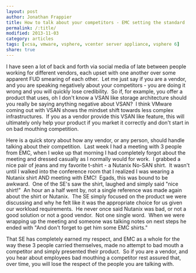 ```yaml
---
layout: post
author: Jonathan Frappier
title: How to talk about your competitors - EMC setting the standard
permalink: /:title/
modified: 2013-11-03
category: articles
tags: [vcsa, vmware, vsphere, vcenter server appliance, vsphere 6]
share: true
---
```

I have seen a lot of back and forth via social media of late between people working for different vendors, each upset with one another over some apparent FUD smearing of each other.  Let me just say if you are a vendor, and you are speaking negatively about your competitors - you are doing it wrong and you will quickly lose credibility.  So if, for example, you offer a product that uses, oh I don't know a VSAN like storage architecture should you really be saying anything negative about VSAN?  I think VMware coming out with VSAN shows the mindset shift towards less complex infrastructures.  If you as a vendor provide this VSAN like feature, this will ultimately only help your product if you market it correctly and don't start in on bad mouthing competition.

Here is a quick story about how any vendor, or any person, should handle talking about their competition.  Last week I had a meeting with 3 people from EMC, when I woke up that morning I had completely forgot about the meeting and dressed casually as I normally would for work.  I grabbed a nice pair of jeans and my favorite t-shirt - a Nutanix No-SAN shirt.  It wasn't until I walked into the conference room that I realized I was wearing a Nutanix shirt AND meeting with EMC!  Egads, this was bound to be awkward.  One of the SE's saw the shirt, laughed and simply said "nice shirt!"  An hour an a half went by, not a single reference was made again about the shirt or Nutanix.  The SE simply focused on the product we were discussing and why he felt like it was the appropriate choice for us given our workload requirements.  He never once said Nutanix was bad, or not a good solution or not a good vendor.  Not one single word.  When we were wrapping up the meeting and someone was talking notes on next steps he ended with "And don't forget to get him some EMC shirts."

That SE has completely earned my respect, and EMC as a whole for the way these 3 people carried themselves, made no attempt to bad mouth a competitor and simply presented their product.  So if you are a vendor, and you hear about employees bad mouthing a competitor rest assured that, over time, you will lose the respect of the people you are talking with.